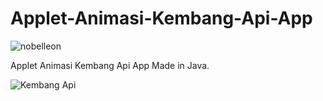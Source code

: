 # Applet-Animasi-Kembang-Api-App 

<p align="left"> <img src="https://komarev.com/ghpvc/?username=Nobelleon&label=Profile%20views&color=0e75b6&style=flat" alt="nobelleon" /> </p>

Applet Animasi Kembang Api App Made in Java.

![Kembang Api](https://github.com/nobelleon/Applet-Animasi-Kembang-Api-App/assets/76748114/e888a411-1c29-41e1-8d16-34cdfdfd7ef2)

